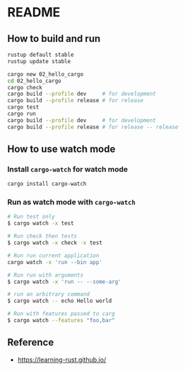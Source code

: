 # README
## How to build and run

```bash
rustup default stable
rustup update stable

cargo new 02_hello_cargo
cd 02_hello_cargo
cargo check
cargo build --profile dev     # for development
cargo build --profile release # for release
cargo test
cargo run
cargo build --profile dev     # for development
cargo build --profile release # for release -- release
```

## How to use watch mode

### Install `cargo-watch` for watch mode

```bash
cargo install cargo-watch
```

### Run as watch mode with `cargo-watch`

```bash
# Run test only
$ cargo watch -x test

# Run check then tests
$ cargo watch -x check -x test

# Run run current application
cargo watch -x 'run --bin app'

# Run run with arguments
$ cargo watch -x 'run -- --some-arg'

# run an arbitrary command
$ cargo watch -- echo Hello world

# Run with features passed to carg
$ cargo watch --features "foo,bar"
```

## Reference

- <https://learning-rust.github.io/>
